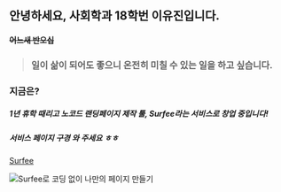 ## 안녕하세요, 사회학과 18학번 **이유진**입니다. 

#### ~~어느새 반오십~~



> ### 일이 삶이 되어도 좋으니 온전히 미칠 수 있는 일을 하고 싶습니다.



### 지금은?

##### 1년 휴학 때리고 **노코드 랜딩페이지 제작 툴, Surfee**라는 서비스로 창업 중입니다!

##### 서비스 페이지 구경 와 주세요 ㅎㅎ

[Surfee](https://surfee.co.kr "Surfee link")



![Surfee로 코딩 없이 나만의 페이지 만들기](/desktop/Surfee.png "Surfee 홈페이지")

